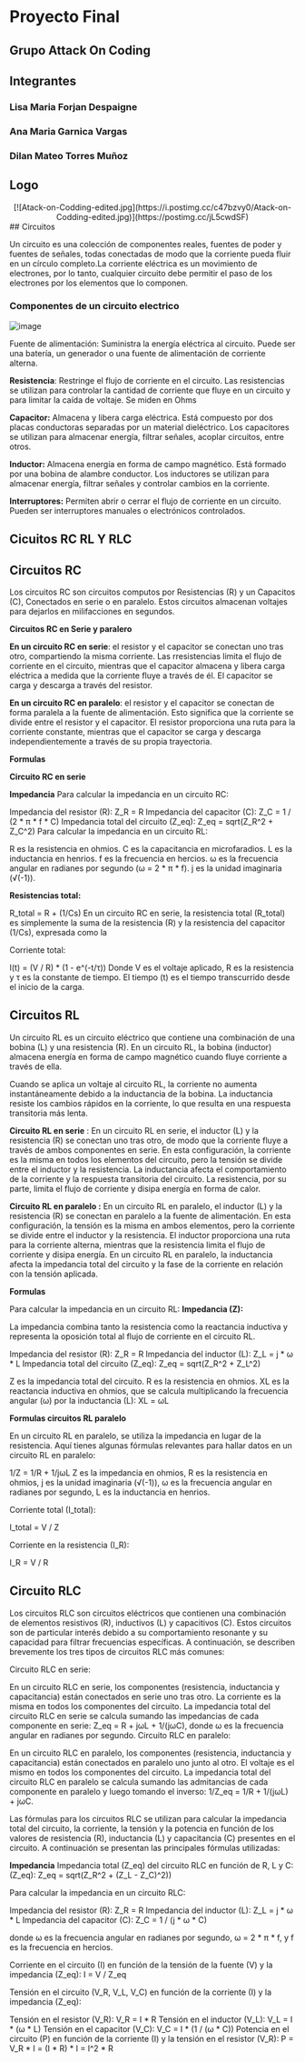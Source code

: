 
# Proyecto Final
##   Grupo Attack On Coding

## Integrantes 
### Lisa Maria Forjan Despaigne
### Ana Maria 	Garnica Vargas
### Dilan Mateo	Torres Muñoz
## Logo 

<center> 
 [![Atack-on-Codding-edited.jpg](https://i.postimg.cc/c47bzvy0/Atack-on-Codding-edited.jpg)](https://postimg.cc/jL5cwdSF)
</center>
## Circuitos

Un circuito es una colección de componentes reales, fuentes de poder y fuentes de señales, todas conectadas de modo que la corriente pueda fluir en un círculo completo.La corriente eléctrica es un movimiento de electrones, por lo tanto, cualquier circuito debe permitir el paso de los electrones por los elementos que lo componen.

### Componentes de un circuito electrico 
![image](https://github.com/agarnicav/Proyecto_Final/assets/124607325/e1de8778-b427-481d-b903-fb95b4c83952)


Fuente de alimentación: Suministra la energía eléctrica al circuito. Puede ser una batería, un generador o una fuente de alimentación de corriente alterna.

**Resistencia**: Restringe el flujo de corriente en el circuito. Las resistencias se utilizan para controlar la cantidad de corriente que fluye en un circuito y para limitar la caída de voltaje. Se miden en Ohms 

**Capacitor:** Almacena y libera carga eléctrica. Está compuesto por dos placas conductoras separadas por un material dieléctrico. Los capacitores se utilizan para almacenar energía, filtrar señales, acoplar circuitos, entre otros.

**Inductor:** Almacena energía en forma de campo magnético. Está formado por una bobina de alambre conductor. Los inductores se utilizan para almacenar energía, filtrar señales y controlar cambios en la corriente.

**Interruptores:** Permiten abrir o cerrar el flujo de corriente en un circuito. Pueden ser interruptores manuales o electrónicos controlados.

 ## Cicuitos RC RL Y RLC

 ## Circuitos RC

Los circuitos RC son  circuitos computos por Resistencias (R) y un Capacitos (C), Conectados en serie o en paralelo. Estos circuitos almacenan voltajes para dejarlos en milifacciones en segundos.

 **Circuitos RC en Serie y paralero**

**En un circuito RC en serie**: el resistor y el capacitor se conectan uno tras otro, compartiendo la misma corriente. Las rresistencias limita el flujo de corriente en el circuito, mientras que el capacitor almacena y libera carga eléctrica a medida que la corriente fluye a través de él. El capacitor se carga y descarga a través del resistor.

**En un circuito RC en paralelo**:  el resistor y el capacitor se conectan de forma paralela a la fuente de alimentación. Esto significa que la corriente se divide entre el resistor y el capacitor. El resistor proporciona una ruta para la corriente constante, mientras que el capacitor se carga y descarga independientemente a través de su propia trayectoria.


**Formulas**

**Circuito RC en serie**

**Impedancia**
Para calcular la impedancia en un circuito RC:

Impedancia del resistor (R): Z_R = R
Impedancia del capacitor (C): Z_C = 1 / (2 * π * f * C)
Impedancia total del circuito (Z_eq): Z_eq = sqrt(Z_R^2 + Z_C^2)
Para calcular la impedancia en un circuito RL:


R es la resistencia en ohmios.
C es la capacitancia en microfaradios.
L es la inductancia en henrios.
f es la frecuencia en hercios.
ω es la frecuencia angular en radianes por segundo (ω = 2 * π * f).
j es la unidad imaginaria (√(-1)).


**Resistencias total:**

R_total = R + (1/Cs)
En un circuito RC en serie, la resistencia total (R_total) es simplemente la suma de la resistencia (R) y la resistencia del capacitor (1/Cs), expresada como la 

Corriente total: 

I(t) = (V / R) * (1 - e^(-t/τ))
 Donde V es el voltaje aplicado, R es la resistencia y τ es la constante de tiempo. El tiempo (t) es el tiempo transcurrido desde el inicio de la carga.
 

## Circuitos RL

Un circuito RL es un circuito eléctrico que contiene una combinación de una bobina (L) y una resistencia (R). En un circuito RL, la bobina (inductor) almacena energía en forma de campo magnético cuando fluye corriente a través de ella. 

Cuando se aplica un voltaje al circuito RL, la corriente no aumenta instantáneamente debido a la inductancia de la bobina. La inductancia resiste los cambios rápidos en la corriente, lo que resulta en una respuesta transitoria más lenta.

**Circuito RL en serie** :
En un circuito RL en serie, el inductor (L) y la resistencia (R) se conectan uno tras otro, de modo que la corriente fluye a través de ambos componentes en serie. En esta configuración, la corriente es la misma en todos los elementos del circuito, pero la tensión se divide entre el inductor y la resistencia. La inductancia afecta el comportamiento de la corriente y la respuesta transitoria del circuito. La resistencia, por su parte, limita el flujo de corriente y disipa energía en forma de calor.

**Circuito RL en paralelo :**
En un circuito RL en paralelo, el inductor (L) y la resistencia (R) se conectan en paralelo a la fuente de alimentación. En esta configuración, la tensión es la misma en ambos elementos, pero la corriente se divide entre el inductor y la resistencia. El inductor proporciona una ruta para la corriente alterna, mientras que la resistencia limita el flujo de corriente y disipa energía. En un circuito RL en paralelo, la inductancia afecta la impedancia total del circuito y la fase de la corriente en relación con la tensión aplicada.


**Formulas**


Para calcular la impedancia en un circuito RL:
**Impedancia (Z):**

La impedancia combina tanto la resistencia como la reactancia inductiva y representa la oposición total al flujo de corriente en el circuito RL.

Impedancia del resistor (R): Z_R = R
Impedancia del inductor (L): Z_L = j * ω * L
Impedancia total del circuito (Z_eq): Z_eq = sqrt(Z_R^2 + Z_L^2)

Z es la impedancia total del circuito.
R es la resistencia en ohmios.
XL es la reactancia inductiva en ohmios, que se calcula multiplicando la frecuencia angular (ω) por la inductancia (L):
XL = ωL


**Formulas circuitos RL paralelo**

En un circuito RL en paralelo, se utiliza la impedancia en lugar de la resistencia. Aquí tienes algunas fórmulas relevantes para hallar datos en un circuito RL en paralelo:


1/Z = 1/R + 1/jωL
Z es la impedancia en ohmios, R es la resistencia en ohmios, j es la unidad imaginaria (√(-1)), ω es la frecuencia angular en radianes por segundo, L es la inductancia en henrios.


Corriente total (I_total):

I_total = V / Z

Corriente en la resistencia (I_R):

I_R = V / R

## Circuito RLC
Los circuitos RLC son circuitos eléctricos que contienen una combinación de elementos resistivos (R), inductivos (L) y capacitivos (C). Estos circuitos son de particular interés debido a su comportamiento resonante y su capacidad para filtrar frecuencias específicas. A continuación, se describen brevemente los tres tipos de circuitos RLC más comunes:

Circuito RLC en serie:

En un circuito RLC en serie, los componentes (resistencia, inductancia y capacitancia) están conectados en serie uno tras otro.
La corriente es la misma en todos los componentes del circuito.
La impedancia total del circuito RLC en serie se calcula sumando las impedancias de cada componente en serie: Z_eq = R + jωL + 1/(jωC), donde ω es la frecuencia angular en radianes por segundo.
Circuito RLC en paralelo:

En un circuito RLC en paralelo, los componentes (resistencia, inductancia y capacitancia) están conectados en paralelo uno junto al otro.
El voltaje es el mismo en todos los componentes del circuito.
La impedancia total del circuito RLC en paralelo se calcula sumando las admitancias de cada componente en paralelo y luego tomando el inverso: 1/Z_eq = 1/R + 1/(jωL) + jωC.


Las fórmulas para los circuitos RLC se utilizan para calcular la impedancia total del circuito, la corriente, la tensión y la potencia en función de los valores de resistencia (R), inductancia (L) y capacitancia (C) presentes en el circuito. A continuación se presentan las principales fórmulas utilizadas:

**Impedancia** 
Impedancia total (Z_eq) del circuito RLC en función de R, L y C:
(Z_eq): Z_eq = sqrt(Z_R^2 + (Z_L - Z_C)^2))

Para calcular la impedancia en un circuito RLC:

Impedancia del resistor (R): Z_R = R
Impedancia del inductor (L): Z_L = j * ω * L
Impedancia del capacitor (C): Z_C = 1 / (j * ω * C)

donde ω es la frecuencia angular en radianes por segundo, ω = 2 * π * f, y f es la frecuencia en hercios.

Corriente en el circuito (I) en función de la tensión de la fuente (V) y la impedancia (Z_eq):
I = V / Z_eq

Tensión en el circuito (V_R, V_L, V_C) en función de la corriente (I) y la impedancia (Z_eq):

Tensión en el resistor (V_R): V_R = I * R
Tensión en el inductor (V_L): V_L = I * (ω * L)
Tensión en el capacitor (V_C): V_C = I * (1 / (ω * C))
Potencia en el circuito (P) en función de la corriente (I) y la tensión en el resistor (V_R):
P = V_R * I = (I * R) * I = I^2 * R

